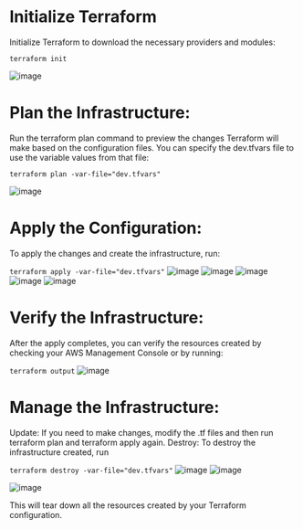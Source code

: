 # Initialize Terraform
Initialize Terraform to download the necessary providers and modules:

``` terraform init ```

![image](https://github.com/user-attachments/assets/1d655151-b038-4736-bdbf-a34054346947)

# Plan the Infrastructure:
Run the terraform plan command to preview the changes Terraform will make based on the configuration files. You can specify the dev.tfvars file to use the variable values from that file:

``` terraform plan -var-file="dev.tfvars" ```

![image](https://github.com/user-attachments/assets/a9024158-c468-4697-9218-cd3c31550d72)

# Apply the Configuration:
To apply the changes and create the infrastructure, run:

``` terraform apply -var-file="dev.tfvars" ```
![image](https://github.com/user-attachments/assets/fdf15ad9-4857-4601-ad83-115448575432)
![image](https://github.com/user-attachments/assets/e31bb873-c31d-46a7-8aae-0c879d8fdfc1)
![image](https://github.com/user-attachments/assets/078dbb96-be96-4608-b6bd-4f1dd066fd28)
![image](https://github.com/user-attachments/assets/9a63eadc-7856-4227-9b4c-2fb4ebdf478e)
![image](https://github.com/user-attachments/assets/2db5fe79-08e0-405d-88cd-53b7ebe2fd14)


# Verify the Infrastructure:
After the apply completes, you can verify the resources created by checking your AWS Management Console or by running:

``` terraform output ```
![image](https://github.com/user-attachments/assets/16736f60-b4df-4dd3-abbc-7baed876a972)

# Manage the Infrastructure:

Update: If you need to make changes, modify the .tf files and then run terraform plan and terraform apply again.
Destroy: To destroy the infrastructure created, run

``` terraform destroy -var-file="dev.tfvars" ```
![image](https://github.com/user-attachments/assets/84bef216-3a0a-4df4-944c-441908b94fc3)
![image](https://github.com/user-attachments/assets/72ba8db7-cfaf-4435-865f-34775703d959)

![image](https://github.com/user-attachments/assets/fa96db50-3614-46af-87f3-8ae40cff2288)

This will tear down all the resources created by your Terraform configuration.
